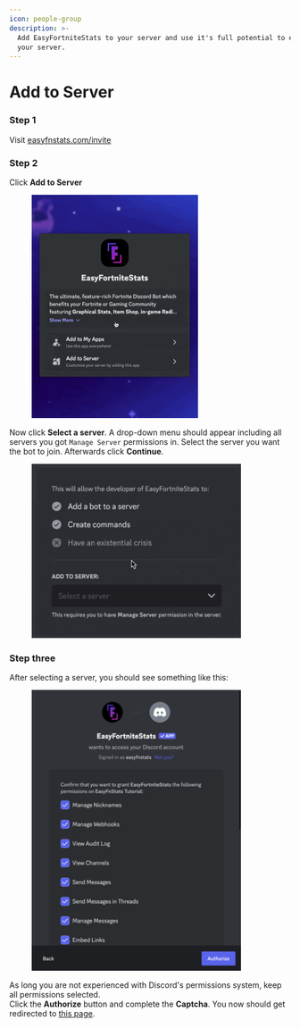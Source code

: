 ```yaml
---
icon: people-group
description: >-
  Add EasyFortniteStats to your server and use it's full potential to enhance
  your server.
---
```


# Add to Server

### Step 1

Visit [easyfnstats.com/invite](https://easyfnstats.com/invite)

### Step 2

Click **Add to Server**

<figure><img src="../../.gitbook/assets/invite-server.gif" alt="" width="298"><figcaption></figcaption></figure>

Now click **Select a server**. A drop-down menu should appear including all servers you got `Manage Server` permissions in. Select the server you want the bot to join. Afterwards click **Continue**.

<figure><img src="../../.gitbook/assets/invite-server-select.gif" alt="" width="375"><figcaption></figcaption></figure>



### Step three

After selecting a server, you should see something like this:

<figure><img src="../../.gitbook/assets/invite-server-permissions.png" alt="" width="375"><figcaption></figcaption></figure>

As long you are not experienced with Discord's permissions system, keep all permissions selected.\
Click the **Authorize** button and complete the **Captcha**. You now should get redirected to [this page](https://docs.easyfnstats.com/invite).
